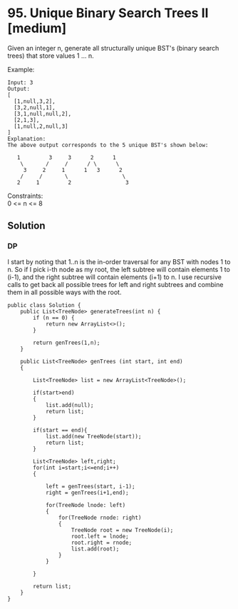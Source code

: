 # 95. Unique Binary Search Trees II [medium]     
Given an integer n, generate all structurally unique BST's (binary search trees) that store values 1 ... n.      

Example:
```
Input: 3
Output:
[
  [1,null,3,2],
  [3,2,null,1],
  [3,1,null,null,2],
  [2,1,3],
  [1,null,2,null,3]
]
Explanation:
The above output corresponds to the 5 unique BST's shown below:

   1         3     3      2      1
    \       /     /      / \      \
     3     2     1      1   3      2
    /     /       \                 \
   2     1         2                 3
```

Constraints:    
0 <= n <= 8    

## Solution    
### DP
I start by noting that 1..n is the in-order traversal for any BST with nodes 1 to n. So if I pick i-th node as my root, the left subtree will contain elements 1 to (i-1), and the right subtree will contain elements (i+1) to n. I use recursive calls to get back all possible trees for left and right subtrees and combine them in all possible ways with the root.     
```
public class Solution {
    public List<TreeNode> generateTrees(int n) {
        if (n == 0) {
            return new ArrayList<>();
        }
        
        return genTrees(1,n);
    }
        
    public List<TreeNode> genTrees (int start, int end)
    {

        List<TreeNode> list = new ArrayList<TreeNode>();

        if(start>end)
        {
            list.add(null);
            return list;
        }
        
        if(start == end){
            list.add(new TreeNode(start));
            return list;
        }
        
        List<TreeNode> left,right;
        for(int i=start;i<=end;i++)
        {
            
            left = genTrees(start, i-1);
            right = genTrees(i+1,end);
            
            for(TreeNode lnode: left)
            {
                for(TreeNode rnode: right)
                {
                    TreeNode root = new TreeNode(i);
                    root.left = lnode;
                    root.right = rnode;
                    list.add(root);
                }
            }
                
        }
        
        return list;
    }
}
```


